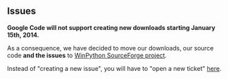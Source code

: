 ## Issues ##

**Google Code will not support creating new downloads starting January 15th, 2014.**

As a consequence, we have decided to move our downloads, our source code **and the issues** to [WinPython SourceForge project](http://sourceforge.net/projects/winpython).

Instead of "creating a new issue", you will have to "open a new ticket" [here](https://sourceforge.net/p/winpython/tickets/).